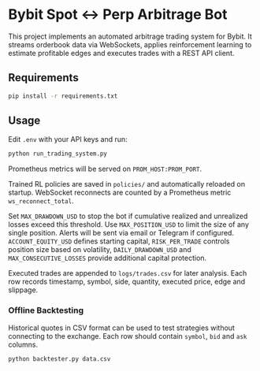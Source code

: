 # Bybit Spot <-> Perp Arbitrage Bot

This project implements an automated arbitrage trading system for Bybit. It streams orderbook data via WebSockets, applies reinforcement learning to estimate profitable edges and executes trades with a REST API client.

## Requirements

```bash
pip install -r requirements.txt
```

## Usage

Edit `.env` with your API keys and run:

```bash
python run_trading_system.py
```

Prometheus metrics will be served on `PROM_HOST:PROM_PORT`.

Trained RL policies are saved in `policies/` and automatically reloaded on
startup. WebSocket reconnects are counted by a Prometheus metric
`ws_reconnect_total`.

Set `MAX_DRAWDOWN_USD` to stop the bot if cumulative realized and unrealized
losses exceed this threshold. Use `MAX_POSITION_USD` to limit the size of any
single position. Alerts will be sent via email or Telegram if configured.
`ACCOUNT_EQUITY_USD` defines starting capital, `RISK_PER_TRADE` controls
position size based on volatility, `DAILY_DRAWDOWN_USD` and
`MAX_CONSECUTIVE_LOSSES` provide additional capital protection.

Executed trades are appended to `logs/trades.csv` for later analysis. Each
row records timestamp, symbol, side, quantity, executed price, edge and
slippage.

### Offline Backtesting

Historical quotes in CSV format can be used to test strategies without
connecting to the exchange. Each row should contain `symbol`, `bid` and `ask`
columns.

```bash
python backtester.py data.csv
```

